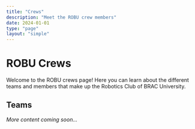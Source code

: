 ```yaml
---
title: "Crews"
description: "Meet the ROBU crew members"
date: 2024-01-01
type: "page"
layout: "simple"
---
```


# ROBU Crews

Welcome to the ROBU crews page! Here you can learn about the different teams and members that make up the Robotics Club of BRAC University.

## Teams

*More content coming soon...*
